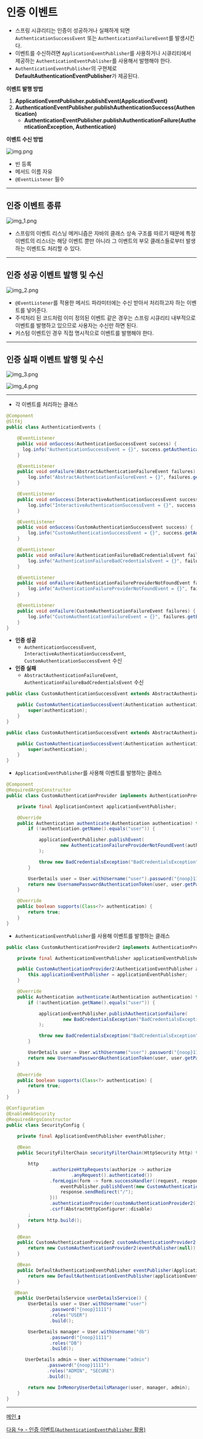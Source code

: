 # 인증 이벤트

- 스프링 시큐리티는 인증이 성공하거나 실패하게 되면 `AuthenticationSuccessEvent` 또는 `AuthenticationFailureEvent`를 발생시킨다.
- 이벤트를 수신하려면 `ApplicationEventPublisher`를 사용하거나 시큐리티에서 제공하는 `AuthenticationEventPublisher`를 사용해서 발행해야 한다.
- `AuthenticationEventPublisher`의 구현체로 **DefaultAuthenticationEventPublisher**가 제공된다.

**이벤트 발행 방법**
1. **ApplicationEventPublisher.publishEvent(ApplicationEvent)**
2. **AuthenticationEventPublisher.publishAuthenticationSuccess(Authentication)**
   - **AuthenticationEventPublisher.publishAuthenticationFailure(AuthenticationException, Authentication)**

**이벤트 수신 방법**

![img.png](image/img.png)

- 빈 등록
- 메서드 이름 자유
- `@EventListener` 필수

---

## 인증 이벤트 종류

![img_1.png](image/img_1.png)

- 스프링의 이벤트 리스닝 메커니즘은 자바의 클래스 상속 구조를 따르기 때문에 특정 이벤트의 리스너는 해당 이벤트 뿐만 아니라 그 이벤트의 부모 클래스들로부터 발생하는 이벤트도 처리할 수 있다.

---

## 인증 성공 이벤트 발행 및 수신

![img_2.png](image/img_2.png)

- `@EventListener`를 적용한 메서드 파라미터에는 수신 받아서 처리하고자 하는 이벤트를 넣어준다.
- 주석처리 된 코드처럼 이미 정의된 이벤트 같은 경우는 스프링 시큐리티 내부적으로 이벤트를 발행하고 있으므로 사용자는 수신만 하면 된다.
- 커스텀 이벤트인 경우 직접 명시적으로 이벤트를 발행해야 한다.

---

## 인증 실패 이벤트 발행 및 수신

![img_3.png](image/img_3.png)

![img_4.png](image/img_4.png)

---

- 각 이벤트를 처리하는 클래스

```java
@Component
@Slf4j
public class AuthenticationEvents {

    @EventListener
    public void onSuccess(AuthenticationSuccessEvent success) {
      log.info("AuthenticationSuccessEvent = {}", success.getAuthentication().getName());
    }

    @EventListener
    public void onFailure(AbstractAuthenticationFailureEvent failures) {
        log.info("AbstractAuthenticationFailureEvent = {}", failures.getException().getMessage());
    }

    @EventListener
    public void onSuccess(InteractiveAuthenticationSuccessEvent success) {
        log.info("InteractiveAuthenticationSuccessEvent = {}", success.getAuthentication().getName());
    }

    @EventListener
    public void onSuccess(CustomAuthenticationSuccessEvent success) {
        log.info("CustomAuthenticationSuccessEvent = {}", success.getAuthentication().getName());
    }

    @EventListener
    public void onFailure(AuthenticationFailureBadCredentialsEvent failures) {
        log.info("AuthenticationFailureBadCredentialsEvent = {}", failures.getException().getMessage());
    }

    @EventListener
    public void onFailure(AuthenticationFailureProviderNotFoundEvent failures) {
        log.info("AuthenticationFailureProviderNotFoundEvent = {}", failures.getException().getMessage());
    }

    @EventListener
    public void onFailure(CustomAuthenticationFailureEvent failures) {
        log.info("CustomAuthenticationFailureEvent = {}", failures.getException().getMessage());
    }
}
```

- **인증 성공**
  - `AuthenticationSuccessEvent`, `InteractiveAuthenticationSuccessEvent`, `CustomAuthenticationSuccessEvent` 수신
- **인증 실패**
  - `AbstractAuthenticationFailureEvent`, `AuthenticationFailureBadCredentialsEvent` 수신


```java
public class CustomAuthenticationSuccessEvent extends AbstractAuthenticationEvent {

    public CustomAuthenticationSuccessEvent(Authentication authentication) {
        super(authentication);
    }
}
```
```java
public class CustomAuthenticationSuccessEvent extends AbstractAuthenticationEvent {

    public CustomAuthenticationSuccessEvent(Authentication authentication) {
        super(authentication);
    }
}
```

- `ApplicationEventPublisher`를 사용해 이벤트를 발행하는 클래스

```java
@Component
@RequiredArgsConstructor
public class CustomAuthenticationProvider implements AuthenticationProvider {

    private final ApplicationContext applicationEventPublisher;

    @Override
    public Authentication authenticate(Authentication authentication) throws AuthenticationException {
        if (!authentication.getName().equals("user")) {

            applicationEventPublisher.publishEvent(
                    new AuthenticationFailureProviderNotFoundEvent(authentication, new BadCredentialsException("BadCredentialsException"))
            );

            throw new BadCredentialsException("BadCredentialsException");
        }

        UserDetails user = User.withUsername("user").password("{noop}1111").roles("USER").build();
        return new UsernamePasswordAuthenticationToken(user, user.getPassword(), user.getAuthorities());
    }

    @Override
    public boolean supports(Class<?> authentication) {
        return true;
    }
}
```

- `AuthenticationEventPublisher`를 사용해 이벤트를 발행하는 클래스

```java
public class CustomAuthenticationProvider2 implements AuthenticationProvider {

    private final AuthenticationEventPublisher applicationEventPublisher;

    public CustomAuthenticationProvider2(AuthenticationEventPublisher applicationEventPublisher) {
        this.applicationEventPublisher = applicationEventPublisher;
    }

    @Override
    public Authentication authenticate(Authentication authentication) throws AuthenticationException {
        if (!authentication.getName().equals("user")) {

            applicationEventPublisher.publishAuthenticationFailure(
                     new BadCredentialsException("BadCredentialsException"), authentication
            );

            throw new BadCredentialsException("BadCredentialsException");
        }

        UserDetails user = User.withUsername("user").password("{noop}1111").roles("USER").build();
        return new UsernamePasswordAuthenticationToken(user, user.getPassword(), user.getAuthorities());
    }

    @Override
    public boolean supports(Class<?> authentication) {
        return true;
    }
}
```
```java
@Configuration
@EnableWebSecurity
@RequiredArgsConstructor
public class SecurityConfig {

    private final ApplicationEventPublisher eventPublisher;
    
    @Bean
    public SecurityFilterChain securityFilterChain(HttpSecurity http) throws Exception {

        http
                .authorizeHttpRequests(authorize -> authorize
                        .anyRequest().authenticated())
                .formLogin(form -> form.successHandler((request, response, authentication) -> {
                    eventPublisher.publishEvent(new CustomAuthenticationSuccessEvent(authentication));
                    response.sendRedirect("/");
                }))
                .authenticationProvider(customAuthenticationProvider2())
                .csrf(AbstractHttpConfigurer::disable)
        ;
        return http.build();
    }

    @Bean
    public CustomAuthenticationProvider2 customAuthenticationProvider2() {
        return new CustomAuthenticationProvider2(eventPublisher(null));
    }

    @Bean
    public DefaultAuthenticationEventPublisher eventPublisher(ApplicationEventPublisher applicationEventPublisher) {
        return new DefaultAuthenticationEventPublisher(applicationEventPublisher);
    }

   @Bean
    public UserDetailsService userDetailsService() {
        UserDetails user = User.withUsername("user")
                .password("{noop}1111")
                .roles("USER")
                .build();

        UserDetails manager = User.withUsername("db")
                .password("{noop}1111")
                .roles("DB")
                .build();

       UserDetails admin = User.withUsername("admin")
               .password("{noop}1111")
               .roles("ADMIN", "SECURE")
               .build();

        return new InMemoryUserDetailsManager(user, manager, admin);
    }
}
```

---

[메인 ⏫](https://github.com/genesis12345678/TIL/blob/main/Spring/security/main.md)

[다음 ↪️ - 인증 이벤트(`AuthenticationEventPublisher` 활용)](https://github.com/genesis12345678/TIL/blob/main/Spring/security/Event/AuthenticationEventPublisher.md)